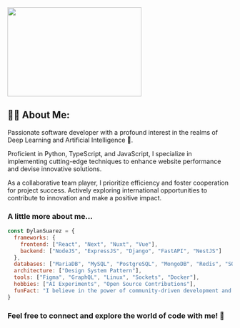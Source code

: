 <div>
  <img src="https://media.giphy.com/media/5k5vZwRFZR5aZeniqb/giphy.gif" width="300" height="200">
<!--   <img src="https://media.giphy.com/media/3o7aCSPqXE5C6T8tBC/giphy.gif" width="300" height="200"> -->
</div>


## 👨‍💻 About Me:
Passionate software developer with a profound interest in the realms of Deep Learning and Artificial Intelligence 🤖.

Proficient in Python, TypeScript, and JavaScript, I specialize in implementing cutting-edge techniques to enhance website performance and devise innovative solutions.

As a collaborative team player, I prioritize efficiency and foster cooperation for project success. Actively exploring international opportunities to contribute to innovation and make a positive impact.

### A little more about me...
```javascript
const DylanSuarez = {
  frameworks: {
    frontend: ["React", "Next", "Nuxt", "Vue"],
    backend: ["NodeJS", "ExpressJS", "Django", "FastAPI", "NestJS"]
  },
  databases: ["MariaDB", "MySQL", "PostgreSQL", "MongoDB", "Redis", "SQLite"],
  architecture: ["Design System Pattern"],
  tools: ["Figma", "GraphQL", "Linux", "Sockets", "Docker"],
  hobbies: ["AI Experiments", "Open Source Contributions"],
  funFact: "I believe in the power of community-driven development and continuous learning!"
}
```

### Feel free to connect and explore the world of code with me! 🚀
